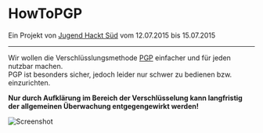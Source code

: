 # HowToPGP

Ein Projekt von [Jugend Hackt Süd](http://jugendhackt.de/) vom 12.07.2015 bis 15.07.2015

------------------------

Wir wollen die Verschlüsslungsmethode [PGP](http://de.wikipedia.org/wiki/Pretty_Good_Privacy) 
einfacher und für jeden nutzbar machen.  
PGP ist besonders sicher, jedoch leider nur schwer zu bedienen bzw. einzurichten. 

**Nur durch Aufklärung im Bereich der Verschlüsselung kann langfristig der allgemeinen Überwachung entgegengewirkt werden!**

![Screenshot](https://raw.githubusercontent.com/ByteHamster/HowToPGP/master/screenshot.png)

